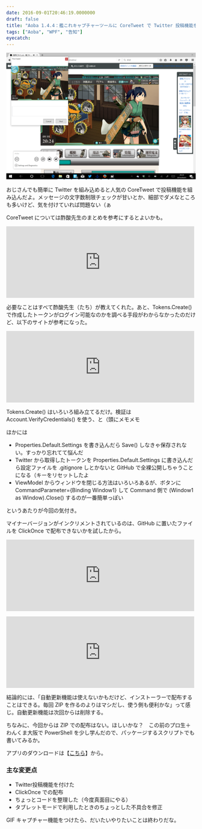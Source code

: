 ```yaml
---
date: 2016-09-01T20:46:19.0000000
draft: false
title: "Aoba 1.4.4：艦これキャプチャーツールに CoreTweet で Twitter 投稿機能をつけた"
tags: ["Aoba", "WPF", "告知"]
eyecatch: 
---
```

<p><span itemscope itemtype="http://schema.org/Photograph"><img src="20160901202537.png" alt="f:id:daruyanagi:20160901202537p:plain" title="f:id:daruyanagi:20160901202537p:plain" class="hatena-fotolife" itemprop="image"></span></p><p>おじさんでも簡単に Twitter を組み込めると人気の CoreTweet で投稿機能を組み込んだよ。メッセージの文字数制限チェックが甘いとか、細部でダメなところも多いけど、気を付けていれば問題ない（ぁ</p><p>CoreTweet については酢酸先生のまとめを参考にするとよいかも。</p><p><iframe src="https://hatenablog-parts.com/embed?url=https%3A%2F%2Fblog.ch3cooh.jp%2Fentry%2Fcoretweet" title=".NET向けのTwitterライブラリ「CoreTweet」の使い方まとめ - 酢ろぐ！" class="embed-card embed-blogcard" scrolling="no" frameborder="0" style="display: block; width: 100%; height: 190px; max-width: 500px; margin: 10px 0px;"></iframe></p><p>必要なことはすべて酢酸先生（たち）が教えてくれた。あと、Tokens.Create() で作成したトークンがログイン可能なのかを調べる手段がわからなかったのだけど、以下のサイトが参考になった。</p><p><iframe src="https://hatenablog-parts.com/embed?url=http%3A%2F%2F01647.hateblo.jp%2Fentry%2F2014%2F10%2F12%2F132505" title="CoreTweet.Tokens.Account.VerifyCredentials()とTwitter OAuth2それぞれの調査記録 - 01647" class="embed-card embed-blogcard" scrolling="no" frameborder="0" style="display: block; width: 100%; height: 190px; max-width: 500px; margin: 10px 0px;"></iframe></p><p>Tokens.Create() はいろいろ組み立てるだけ。検証は Account.VerifyCredentials() を使う、と（頭にメモメモ</p><p>ほかには</p>

<ul>
<li>Properties.Default.Settings を書き込んだら Save() しなきゃ保存されない。すっかり忘れてて悩んだ</li>
<li>Twitter から取得したトークンを Properties.Default.Settings に書き込んだら設定ファイルを .gitignore しとかないと GitHub で全裸公開しちゃうことになる（キーをリセットしたよ</li>
<li>ViewModel からウィンドウを閉じる方法はいろいろあるが、ボタンに CommandParameter={Binding Window1} して Command 側で (Window1 as Window).Close() するのが一番簡単っぽい</li>
</ul><p>というあたりが今回の気付き。</p><p>マイナーバージョンがインクリメントされているのは、GitHub に置いたファイルを ClickOnce で配布できないかを試したから。</p><p><iframe src="https://hatenablog-parts.com/embed?url=https%3A%2F%2Fblog.daruyanagi.jp%2Fentry%2F2016%2F08%2F30%2F051929" title="GitHub にホストしている Windows デスクトップアプリを ClickOnce で配布する - だるろぐ" class="embed-card embed-blogcard" scrolling="no" frameborder="0" style="display: block; width: 100%; height: 190px; max-width: 500px; margin: 10px 0px;"></iframe></p><p><iframe src="https://hatenablog-parts.com/embed?url=https%3A%2F%2Fblog.daruyanagi.jp%2Fentry%2F2016%2F09%2F01%2F060000" title="GitHub にホストしている Windows デスクトップアプリを ClickOnce で配布する（2） - だるろぐ" class="embed-card embed-blogcard" scrolling="no" frameborder="0" style="display: block; width: 100%; height: 190px; max-width: 500px; margin: 10px 0px;"></iframe></p><p>結論的には、「自動更新機能は使えないかもだけど、インストーラーで配布することはできる。毎回 ZIP を作るのよりはマシだし、使う側も便利かな」って感じ。自動更新機能は次回からは削除する。</p><p>ちなみに、今回からは ZIP での配布はない。ほしいかな？　この前のプロ生＋わんくま大阪で PowerShell を少し学んだので、パッケージするスクリプトでも書いてみるか。</p><p>アプリのダウンロードは【<a href="https://github.com/daruyanagi/Aoba/blob/master/Aoba/Aoba/publish/setup.exe?raw=true">&#x3053;&#x3061;&#x3089;</a>】から。</p>

<div class="section">
<h3>主な変更点</h3>

<ul>
<li>Twitter投稿機能を付けた</li>
<li>ClickOnce での配布</li>
<li>ちょっとコードを整理した（今度真面目にやる）</li>
<li>タブレットモードで利用したときのちょっとした不具合を修正</li>
</ul><p>GIF キャプチャー機能をつけたら、だいたいやりたいことは終わりだな。</p>

</div>